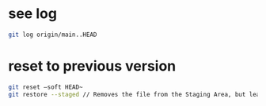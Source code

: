 # see log

```sh
git log origin/main..HEAD
```

# reset to previous version

```sh
git reset —soft HEAD~
git restore --staged // Removes the file from the Staging Area, but leaves its actual modifications untouched
```
